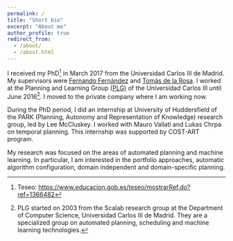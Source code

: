 ```yaml
---
permalink: /
title: "Short bio"
excerpt: "About me"
author_profile: true
redirect_from: 
  - /about/
  - /about.html
---
```


I received my PhD[^2] in March 2017 from the Universidad Carlos III de Madrid. My supervisors were [Fernando Fernández](http://www.plg.inf.uc3m.es/~ffernand/) and [Tomás de la Rosa](http://www.plg.inf.uc3m.es/~trosa/). I worked at the Planning and Learning Group [(PLG)](http://www.plg.inf.uc3m.es/) of the Universidad Carlos III  until June 2016[^1]. 
I moved to the private company where I am working now. 



During the PhD period, I did an internship  at University of Huddersfield of the PARK (Planning, Autonomy and Representation of Knowledge) research group, led by Lee McCluskey. I worked with Mauro Vallati and Lukas Chrpa on temporal planning. This internship  was supported by COST-ART program. 


My research was focused on the areas of automated planning and machine learning. In particular, I am interested in the portfolio approaches, automatic algorithm configuration, domain independent and domain-specific planning.



[^1]: PLG started on 2003 from the Scalab research group at the Department of Computer Science, Universidad Carlos III de Madrid. They are a specialized group on automated planning, scheduling and machine learning technologies. 


[^2]: Teseo: https://www.educacion.gob.es/teseo/mostrarRef.do?ref=1366482

